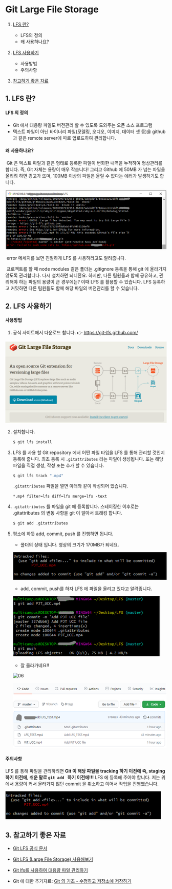 # Git Large File Storage

1. [LFS 란?](##1.-LFS-란?)
   - LFS의 정의
   - 왜 사용하나요?
2. [LFS 사용하기](##2.-LFS-사용하기)
   - 사용방법
   - 주의사항

3. [참고하기 좋은 자료](##3.-참고하기-좋은-자료)



## 1. LFS 란?

#### LFS 의 정의

- Git 에서 대용량 파일도 버전관리 할 수 있도록 도와주는 오픈 소스 프로그램
- 텍스트 파일이 아닌 바이너리 파일(모델링, 오디오, 이미지, 데이터 셋 등)을 github 과 같은 remote server에 따로 업로드하여 관리합니다.



#### 왜 사용하나요?

​	Git 은 텍스트 파일과 같은 형태로 등록한 파일이 변화한 내역을 누적하여 형상관리를 합니다. 즉, Git 자체는 용량이 매우 작습니다! 그리고 Github 에 50MB 가 넘는 파일을 올리려 하면 경고가 뜨며, 100MB 이상의 파일은 올릴 수 없다는 에러가 발생하기도 합니다. 



![01](./images/01.PNG)

​                                   error 메세지를 보면 친절하게 LFS 를 사용하라고도 알려줍니다. 



​	프로젝트를 할 때 node modules 같은 폴더는 .gitignore 등록을 통해 git 에 올라가지 않도록 관리합니다. 다시 설치하면 되니깐요. 하지만, 다른 팀원들과 함께 공유하고, 관리해야 하는 파일의 용량이 큰 경우에는? 이때 LFS 를 활용할 수 있습니다. LFS 등록하고 커밋하면 다른 팀원들도 함께 해당 파일의 버전관리를 할 수 있습니다.





## 2. LFS 사용하기

#### 사용방법

1. 공식 사이트에서 다운로드 합니다. 👉 https://git-lfs.github.com/

![03](./images/03.PNG)



2. 설치합니다.

   ```bash
   $ git lfs install
   ```



3. LFS 를 사용 할 Git repository 에서 어떤 파일 타입을 LFS 를 통해 관리할 것인지 등록해 줍니다. 최초 등록 시 `.gitattributes` 라는 파일이 생성됩니다. 또는 해당 파일을 직접 생성, 작성 또는 추가 할 수 있습니다.

   ```bash
   $ git lfs track ".mp4"
   ```

   `.gitattributes` 파일을 열면 아래와 같이 작성되어 있습니다. 

   ```
   *.mp4 filter=lfs diff=lfs merge=lfs -text
   ```



4. `.gitattributes` 를 파일을 git 에 등록합니다. 스테이징한 이후로는 .gitattributes 의 변동 사항을 git 이 알아서 트래킹 합니다.

   ```bash
   $ git add .gitattributes
   ```

   

5. 평소에 하듯 add, commit, push 를 진행하면 됩니다.

   - 폴더의 상태 입니다. 영상의 크기가 170MB가 되네요. 

   ![08](./images/08.PNG)

   

   - add, commit, push를 하자 LFS 에 파일을 올리고 있다고 알려줍니다.

   ![05](./images/05.PNG)

   

   - 잘 올라가네요!!

   ![06](C:\Users\multicampus\Desktop\images\06.PNG)

   

   ![07](./images/07.PNG)





#### 주의사항

LFS 를 통해 파일을 관리하려면 **Git 이 해당 파일을 tracking 하기 이전에 즉, staging 하기 이전에, 쉬운 말로 `git add ` 하기 이전에!!!** LFS 에 등록해 주어야 합니다.  저는 위에서 용량이 커서 올라가지 않던 commit 을 취소하고 이어서 작업을 진행했습니다.

![08](./images/08.PNG)



## 3. 참고하기 좋은 자료

- [Git LFS 공식 문서](https://git-lfs.github.com/)

- [Git LFS (Large File Storage) 사용해보기](https://devlog.github.io/git-lfs/2015/12/09/git-lfs.html)
- [Git lfs를 사용하여 대용량 파일 관리하기](https://rudalson.tistory.com/entry/git-lfslarge-file-storage%EB%A5%BC-%EC%82%AC%EC%9A%A9%ED%95%98%EC%97%AC-%EB%8C%80%EC%9A%A9%EB%9F%89-%ED%8C%8C%EC%9D%BC-%EA%B4%80%EB%A6%AC%ED%95%98%EA%B8%B0)

- Git 에 대한 추가자료: [Git 의 기초 - 수정하고 저장소에 저장하기](https://git-scm.com/book/ko/v2/Git%EC%9D%98-%EA%B8%B0%EC%B4%88-%EC%88%98%EC%A0%95%ED%95%98%EA%B3%A0-%EC%A0%80%EC%9E%A5%EC%86%8C%EC%97%90-%EC%A0%80%EC%9E%A5%ED%95%98%EA%B8%B0)


